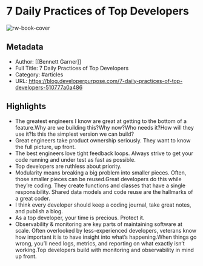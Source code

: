 # 7 Daily Practices of Top Developers

![rw-book-cover](https://readwise-assets.s3.amazonaws.com/static/images/article4.6bc1851654a0.png)

## Metadata
- Author: [[Bennett Garner]]
- Full Title: 7 Daily Practices of Top Developers
- Category: #articles
- URL: https://blog.developerpurpose.com/7-daily-practices-of-top-developers-510777a0a486

## Highlights
- The greatest engineers I know are great at getting to the bottom of a feature.Why are we building this?Why now?Who needs it?How will they use it?Is this the simplest version we can build?
- Great engineers take product ownership seriously. They want to know the full picture, up front.
- The best engineers love tight feedback loops. Always strive to get your code running and under test as fast as possible.
- Top developers are ruthless about priority.
- Modularity means breaking a big problem into smaller pieces. Often, those smaller pieces can be reused.Great developers do this while they’re coding. They create functions and classes that have a single responsibility. Shared data models and code reuse are the hallmarks of a great coder.
- I think every developer should keep a coding journal, take great notes, and publish a blog.
- As a top developer, your time is precious. Protect it.
- Observability & monitoring are key parts of maintaining software at scale. Often overlooked by less-experienced developers, veterans know how important it is to have insight into what’s happening.When things go wrong, you’ll need logs, metrics, and reporting on what exactly isn’t working.Top developers build with monitoring and observability in mind up front.
